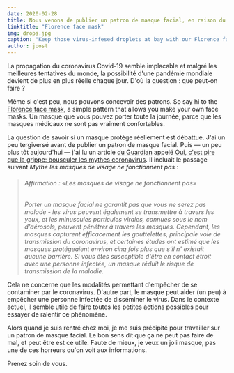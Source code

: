 ```yaml
---
date: 2020-02-28
title: Nous venons de publier un patron de masque facial, en raison du coronavirus
linktitle: "Florence face mask"
img: drops.jpg
caption: "Keep those virus-infesed droplets at bay with our Florence face mask"
author: joost
---
```



La propagation du coronavirus Covid-19 semble implacable et malgré les meilleures tentatives du monde, la possibilité d'une pandémie mondiale devient de plus en plus réelle chaque jour. D'où la question : que peut-on faire ?

Même si c'est peu, nous pouvons concevoir des patrons. So say hi to the [Florence face mask](/designs/florence/), a simple pattern that allows you make your own face masks. Un masque que vous pouvez porter toute la journée, parce que les masques médicaux ne sont pas vraiment confortables.

La question de savoir si un masque protège réellement est débattue. J'ai un peu tergiversé avant de publier un patron de masque facial. Puis — un peu plus tôt aujourd'hui — j'ai lu un article [du Guardian](https://www.theguardian.com/) appelé [Oui, c'est pire que la grippe: bousculer les mythes coronavirus](https://www.theguardian.com/world/2020/feb/28/coronavirus-truth-myths-flu-covid-19-face-masks). Il incluait le passage suivant *Mythe les masques de visage ne fonctionnent pas* :

> ###### Affirmation : «Les masques de visage ne fonctionnent pas»
> 
> *Porter un masque facial ne garantit pas que vous ne serez pas malade - les virus peuvent également se transmettre à travers les yeux, et les minuscules particules virales, connues sous le nom d'aérosols, peuvent pénétrer à travers les masques. Cependant, les masques capturent efficacement les gouttelettes, principale voie de transmission du coronavirus, et certaines études ont estimé que les masques protégeaient environ cinq fois plus que s'il n' existait aucune barrière. Si vous êtes susceptible d'être en contact étroit avec une personne infectée, un masque réduit le risque de transmission de la maladie.*

Cela ne concerne que les modalités permettant d'empêcher de se contaminer par le coronavirus. D'autre part, le masque peut aider (un peu) à empêcher une personne infectée de disséminer le virus. Dans le contexte actuel, il semble utile de faire toutes les petites actions possibles pour essayer de ralentir ce phénomène.

Alors quand je suis rentré chez moi, je me suis précipité pour travailler sur un patron de masque facial. Le bon sens dit que ça ne peut pas faire de mal, et peut être est ce utile. Faute de mieux, je veux un joli masque, pas une de ces horreurs qu'on voit aux informations.

Prenez soin de vous.
